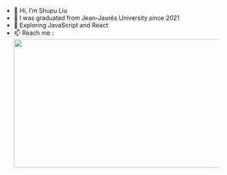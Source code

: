 - 👋 Hi, I’m Shupu Liu
- 👀 I was graduated from Jean-Jaurès University since 2021
- 🌱 Exploring JavaScript and React
- 📫 Reach me : <div align="center">
  <img src="https://media.giphy.com/media/dWesBcTLavkZuG35MI/giphy.gif" width="600" height="300"/>
</div>
